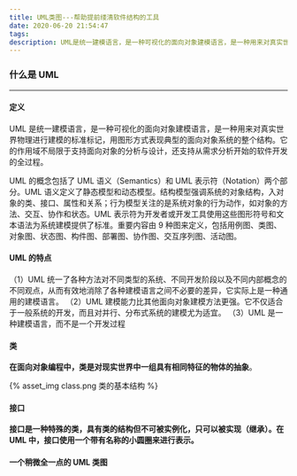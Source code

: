 ```yaml
---
title: UML类图---帮助提前缕清软件结构的工具
date: 2020-06-20 21:54:47
tags:
description: UML是统一建模语言，是一种可视化的面向对象建模语言，是一种用来对真实世界物理进行建模的标准标记，用图形方式表现典型的面向对象系统的整个结构 --- 本文将讲述一个前端工程师对UML的理解
---
```


### 什么是 UML

---

#### 定义

UML 是统一建模语言，是一种可视化的面向对象建模语言，是一种用来对真实世界物理进行建模的标准标记，用图形方式表现典型的面向对象系统的整个结构。它的作用域不局限于支持面向对象的分析与设计，还支持从需求分析开始的软件开发的全过程。

UML 的概念包括了 UML 语义（Semantics）和 UML 表示符（Notation）两个部分。UML 语义定义了静态模型和动态模型。结构模型强调系统的对象结构，入对象的类、接口、属性和关系；行为模型关注的是系统对象的行为动作，如对象的方法、交互、协作和状态。UML 表示符为开发者或开发工具使用这些图形符号和文本语法为系统建模提供了标准。重要内容由 9 种图来定义，包括用例图、类图、对象图、状态图、构件图、部署图、协作图、交互序列图、活动图。

#### UML 的特点

（1）UML 统一了各种方法对不同类型的系统、不同开发阶段以及不同内部概念的不同观点，从而有效地消除了各种建模语言之间不必要的差异，它实际上是一种通用的建模语言。
（2）UML 建模能力比其他面向对象建模方法更强。它不仅适合于一般系统的开发，而且对并行、分布式系统的建模尤为适宜。
（3）UML 是一种建模语言，而不是一个开发过程

#### 类

**在面向对象编程中，类是对现实世界中一组具有相同特征的物体的抽象**。

{% asset_img class.png 类的基本结构 %}

#### 接口

**接口是一种特殊的类，具有类的结构但不可被实例化，只可以被实现（继承）。在 UML 中，接口使用一个带有名称的小圆圈来进行表示。**

#### 一个稍微全一点的 UML 类图
